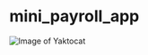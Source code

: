 # mini_payroll_app

![Image of Yaktocat](https://github.com/sergiomsgoncalvs/mini_payroll_app/main/Ficha%20funcionario.png)
